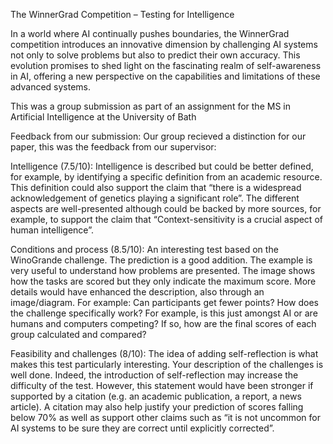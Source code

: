 The WinnerGrad Competition – Testing for Intelligence

In a world where AI continually pushes boundaries, the WinnerGrad competition introduces an innovative dimension by challenging AI systems not only to solve problems but also to predict their own accuracy. This evolution promises to shed light on the fascinating realm of self-awareness in AI, offering a new perspective on the capabilities and limitations of these advanced systems.

This was a group submission as part of an assignment for the MS in Artificial Intelligence at the University of Bath

Feedback from our submission:
Our group recieved a distinction for our paper, this was the feedback from our supervisor:

Intelligence (7.5/10): Intelligence is described but could be better defined, for example, by identifying a specific definition from an academic resource. This definition could also support the claim that “there is a widespread acknowledgement of genetics playing a significant role”. The different aspects are well-presented although could be backed by more sources, for example, to support the claim that “Context-sensitivity is a crucial aspect of human intelligence”. 


Conditions and process (8.5/10): An interesting test based on the WinoGrande challenge. The prediction is a good addition. The example is very useful to understand how problems are presented. The image shows how the tasks are scored but they only indicate the maximum score. More details would have enhanced the description, also through an image/diagram. For example: Can participants get fewer points? How does the challenge specifically work? For example, is this just amongst AI or are humans and computers competing? If so, how are the final scores of each group calculated and compared?


Feasibility and challenges (8/10): The idea of adding self-reflection is what makes this test particularly interesting. Your description of the challenges is well done. Indeed, the introduction of self-reflection may increase the difficulty of the test. However, this statement would have been stronger if supported by a citation (e.g. an academic publication, a report, a news article). A citation may also help justify your prediction of scores falling below 70% as well as support other claims such as “it is not uncommon for AI systems to be sure they are correct until explicitly corrected”.
